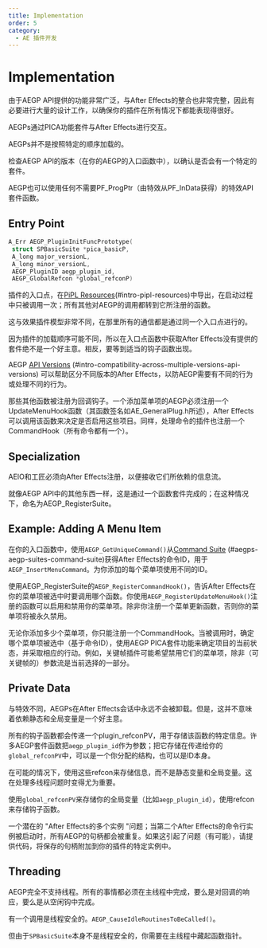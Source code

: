```yaml
---
title: Implementation
order: 5
category:
  - AE 插件开发
---
```


# Implementation

由于AEGP API提供的功能非常广泛，与After Effects的整合也非常完整，因此有必要进行大量的设计工作，以确保你的插件在所有情况下都能表现得很好。

AEGPs通过PICA功能套件与After Effects进行交互。

AEGPs并不是按照特定的顺序加载的。

检查AEGP API的版本（在你的AEGP的入口函数中），以确认是否会有一个特定的套件。

AEGP也可以使用任何不需要PF_ProgPtr（由特效从PF_InData获得）的特效API套件函数。

## Entry Point

```cpp
A_Err AEGP_PluginInitFuncPrototype(
 struct SPBasicSuite *pica_basicP,
 A_long major_versionL,
 A_long minor_versionL,
 AEGP_PluginID aegp_plugin_id,
 AEGP_GlobalRefcon *global_refconP)

```

插件的入口点，在[PiPL Resources](.../intro/pipl-resources.html)(#intro-pipl-resources)中导出，在启动过程中只被调用一次；所有其他对AEGP的调用都转到它所注册的函数。

这与效果插件模型非常不同，在那里所有的通信都是通过同一个入口点进行的。

因为插件的加载顺序可能不同，所以在入口点函数中获取After Effects没有提供的套件绝不是一个好主意。相反，要等到适当的钩子函数出现。

AEGP [API Versions](.../intro/compatibility-across-multiple-versions.html) (#intro-compatibility-across-multiple-versions-api-versions) 可以帮助区分不同版本的After Effects，以防AEGP需要有不同的行为或处理不同的行为。

那些其他函数被注册为回调钩子。一个添加菜单项的AEGP必须注册一个UpdateMenuHook函数（其函数签名如AE_GeneralPlug.h所述），After Effects可以调用该函数来决定是否启用这些项目。同样，处理命令的插件也注册一个CommandHook（所有命令都有一个）。

## Specialization

AEIO和工匠必须向After Effects注册，以便接收它们所依赖的信息流。

就像AEGP API中的其他东西一样，这是通过一个函数套件完成的；在这种情况下，命名为AEGP_RegisterSuite。

## Example: Adding A Menu Item

在你的入口函数中，使用`AEGP_GetUniqueCommand()`从[Command Suite](aegp-suites.html) (#aegps-aegp-suites-command-suite)获得After Effects的命令ID，用于`AEGP_InsertMenuCommand`。为你添加的每个菜单项使用不同的ID。

使用AEGP_RegisterSuite的`AEGP_RegisterCommandHook()`，告诉After Effects在你的菜单项被选中时要调用哪个函数。你使用`AEGP_RegisterUpdateMenuHook()`注册的函数可以启用和禁用你的菜单项。除非你注册一个菜单更新函数，否则你的菜单项将被永久禁用。

无论你添加多少个菜单项，你只能注册一个CommandHook。当被调用时，确定哪个菜单项被选中（基于命令ID），使用AEGP PICA套件功能来确定项目的当前状态，并采取相应的行动。例如，关键帧插件可能希望禁用它们的菜单项，除非（可关键帧的）参数流是当前选择的一部分。

## Private Data

与特效不同，AEGPs在After Effects会话中永远不会被卸载。但是，这并不意味着依赖静态和全局变量是一个好主意。

所有的钩子函数都会传递一个plugin_refconPV，用于存储该函数的特定信息。许多AEGP套件函数把`aegp_plugin_id`作为参数；把它存储在传递给你的`global_refconPV`中，可以是一个你分配的结构，也可以是ID本身。

在可能的情况下，使用这些refcon来存储信息，而不是静态变量和全局变量。这在处理多线程问题时变得尤为重要。

使用`global_refconPV`来存储你的全局变量（比如`aegp_plugin_id`），使用refcon来存储钩子函数。

一个潜在的 "After Effects的多个实例 "问题；当第二个After Effects的命令行实例被启动时，所有AEGP的句柄都会被重复。如果这引起了问题（有可能），请提供代码，将保存的句柄附加到你的插件的特定实例中。

## Threading

AEGP完全不支持线程。所有的事情都必须在主线程中完成，要么是对回调的响应，要么是从空闲钩中完成。

有一个调用是线程安全的。`AEGP_CauseIdleRoutinesToBeCalled()`。

但由于`SPBasicSuite`本身不是线程安全的，你需要在主线程中藏起函数指针。